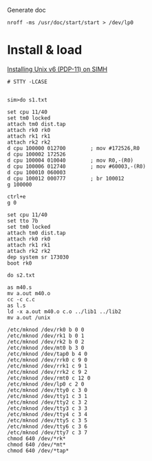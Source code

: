 
Generate doc

	nroff -ms /usr/doc/start/start > /dev/lp0


# Install & load 
[Installing Unix v6 (PDP-11) on SIMH](http://gunkies.org/wiki/Installing_Unix_v6_(PDP-11)_on_SIMH#Booting_up_to_single_user_mode)


	# STTY -LCASE
	

	sim>do s1.txt 

	set cpu 11/40
	set tm0 locked
	attach tm0 dist.tap
	attach rk0 rk0
	attach rk1 rk1
	attach rk2 rk2
	d cpu 100000 012700        ; mov #172526,R0
	d cpu 100002 172526
	d cpu 100004 010040        ; mov R0,-(R0)
	d cpu 100006 012740        ; mov #60003,-(R0)
	d cpu 100010 060003
	d cpu 100012 000777        ; br 100012
	g 100000

	ctrl+e
	g 0

	set cpu 11/40
	set tto 7b
	set tm0 locked
	attach tm0 dist.tap
	attach rk0 rk0
	attach rk1 rk1
	attach rk2 rk2
	dep system sr 173030
	boot rk0

	do s2.txt

	as m40.s
	mv a.out m40.o
	cc -c c.c
	as l.s
	ld -x a.out m40.o c.o ../lib1 ../lib2
	mv a.out /unix

	/etc/mknod /dev/rk0 b 0 0
	/etc/mknod /dev/rk1 b 0 1
	/etc/mknod /dev/rk2 b 0 2
	/etc/mknod /dev/mt0 b 3 0
	/etc/mknod /dev/tap0 b 4 0
	/etc/mknod /dev/rrk0 c 9 0
	/etc/mknod /dev/rrk1 c 9 1
	/etc/mknod /dev/rrk2 c 9 2
	/etc/mknod /dev/rmt0 c 12 0
	/etc/mknod /dev/lp0 c 2 0
	/etc/mknod /dev/tty0 c 3 0
	/etc/mknod /dev/tty1 c 3 1
	/etc/mknod /dev/tty2 c 3 2
	/etc/mknod /dev/tty3 c 3 3
	/etc/mknod /dev/tty4 c 3 4
	/etc/mknod /dev/tty5 c 3 5
	/etc/mknod /dev/tty6 c 3 6
	/etc/mknod /dev/tty7 c 3 7
	chmod 640 /dev/*rk*
	chmod 640 /dev/*mt*
	chmod 640 /dev/*tap*
